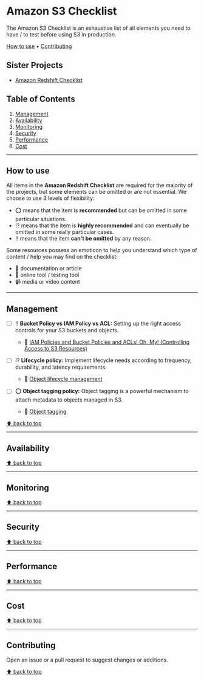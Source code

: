 # Amazon S3 Checklist

The Amazon S3 Checklist is an exhaustive list of all elements you need to have / to test before using S3 in production.

[How to use](#how-to-use) • [Contributing](#contributing)

## Sister Projects

- [Amazon Redshift Checklist](https://github.com/servian/amazon-redshift-checklist)

## Table of Contents

1. [Management](#management)
2. [Availability](#availability)
3. [Monitoring](#monitoring)
4. [Security](#security)
5. [Performance](#performance)
6. [Cost](#cost)

---

## How to use

All items in the **Amazon Redshift Checklist** are required for the majority of the projects, but some elements can be omitted or are not essential. We choose to use 3 levels of flexibility:

- :o: means that the item is **recommended** but can be omitted in some particular situations.
- :interrobang: means that the item is **highly recommended** and can eventually be omitted in some really particular cases.
- :bangbang: means that the item **can't be omitted** by any reason.

Some resources possess an emoticon to help you understand which type of content / help you may find on the checklist:

- :book: documentation or article
- :wrench: online tool / testing tool
- :video_camera: media or video content

---

## Management

- [ ] :bangbang: **Bucket Policy vs IAM Policy vs ACL:** Setting up the right access controls for your S3 buckets and objects.

  - :book: [IAM Policies and Bucket Policies and ACLs! Oh, My! (Controlling Access to S3 Resources)](https://aws.amazon.com/blogs/security/iam-policies-and-bucket-policies-and-acls-oh-my-controlling-access-to-s3-resources/)

- [ ] :interrobang: **Lifecycle policy:** Implement lifecycle needs according to frequency, durability, and latency requirements.

  - :book: [Object lifecycle management](https://docs.aws.amazon.com/AmazonS3/latest/dev/object-lifecycle-mgmt.html)

- [ ] :o: **Object tagging policy:** Object tagging is a powerful mechanism to attach metadata to objects managed in S3.

  - :book: [Object tagging](https://docs.aws.amazon.com/AmazonS3/latest/dev/object-tagging.html)

[:arrow_up: back to top](#table-of-contents)

---

## Availability

[:arrow_up: back to top](#table-of-contents)

---

## Monitoring

[:arrow_up: back to top](#table-of-contents)

---

## Security

[:arrow_up: back to top](#table-of-contents)

---

## Performance

[:arrow_up: back to top](#table-of-contents)

---

## Cost

[:arrow_up: back to top](#table-of-contents)

---

## Contributing

Open an issue or a pull request to suggest changes or additions.

[:arrow_up: back to top](#table-of-contents)
